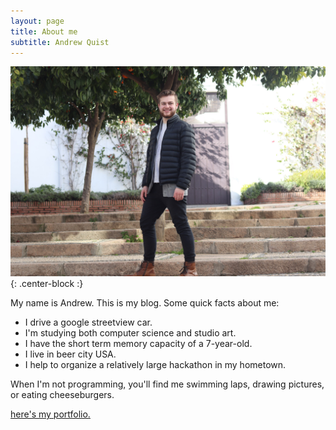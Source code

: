 ```yaml
---
layout: page
title: About me
subtitle: Andrew Quist
---
```


![profile](/img/thisIsMe.jpg){: .center-block :}

My name is Andrew. This is my blog. Some quick facts about me:

- I drive a google streetview car.
- I'm studying both computer science and studio art.
- I have the short term memory capacity of a 7-year-old.
- I live in beer city USA.
- I help to organize a relatively large hackathon in my hometown.

When I'm not programming, you'll find me swimming laps, drawing pictures, or eating cheeseburgers.

[here's my portfolio.](https://andrewq.myportfolio.com/)